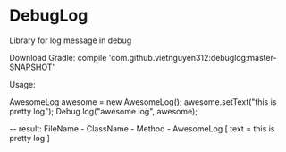 # DebugLog
Library for log message in debug

Download
Gradle:
compile 'com.github.vietnguyen312:debuglog:master-SNAPSHOT'


Usage:

AwesomeLog awesome = new AwesomeLog();
awesome.setText("this is pretty log");
Debug.log("awesome log", awesome);

-- result:
FileName - ClassName - Method - AwesomeLog [
								text = this is pretty log
								]